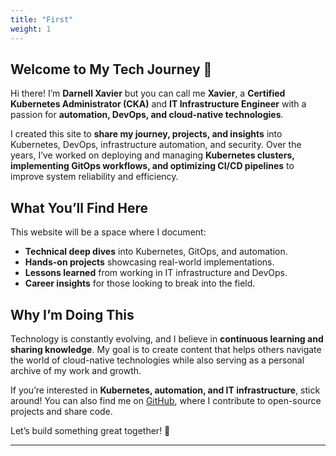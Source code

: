 ```yaml
---
title: "First"
weight: 1
---
```

## Welcome to My Tech Journey 🚀  

Hi there! I’m **Darnell Xavier** but you can call me **Xavier**, a **Certified Kubernetes Administrator (CKA)** and **IT Infrastructure Engineer** with a passion for **automation, DevOps, and cloud-native technologies**.  

I created this site to **share my journey, projects, and insights** into Kubernetes, DevOps, infrastructure automation, and security. Over the years, I’ve worked on deploying and managing **Kubernetes clusters, implementing GitOps workflows, and optimizing CI/CD pipelines** to improve system reliability and efficiency.  

## What You’ll Find Here  

This website will be a space where I document:  

- **Technical deep dives** into Kubernetes, GitOps, and automation.  
- **Hands-on projects** showcasing real-world implementations.  
- **Lessons learned** from working in IT infrastructure and DevOps.  
- **Career insights** for those looking to break into the field.  

## Why I’m Doing This  

Technology is constantly evolving, and I believe in **continuous learning and sharing knowledge**. My goal is to create content that helps others navigate the world of cloud-native technologies while also serving as a personal archive of my work and growth.  

If you’re interested in **Kubernetes, automation, and IT infrastructure**, stick around! You can also find me on [GitHub](https://github.com/XavierDevTT), where I contribute to open-source projects and share code.  

Let’s build something great together! 🚀  

---  

